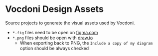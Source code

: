 # Vocdoni Design Assets

Source projects to generate the visual assets used by Vocdoni.

- `*.fig` files need to be open on [figma.com](https://figma.com)
- `*.png` files should be open with [draw.io](https://draw.io)
    - When exporting back to PNG, the `Include a copy of my diagram` option should be always checked
